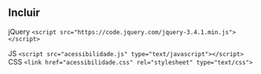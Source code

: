 ## Incluir

jQuery
`<script src="https://code.jquery.com/jquery-3.4.1.min.js"></script>`

JS
`<script src="acessibilidade.js" type="text/javascript"></script>`
CSS
`<link href="acessibilidade.css" rel="stylesheet" type="text/css">`
